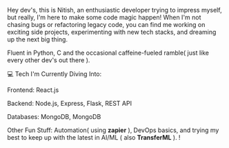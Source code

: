   Hey dev's, this is Nitish, an enthusiastic developer trying to impress myself, but really, I'm here to make some code magic happen! When I'm not chasing bugs or refactoring legacy code, you can find me working on exciting side projects, experimenting with new tech stacks, and dreaming up the next big thing. 

  Fluent in Python, C and the occasional caffeine-fueled ramble( just like every other dev's out there ). 



  
💻 Tech I'm Currently Diving Into:

Frontend: React.js

Backend: Node.js, Express, Flask, REST API

Databases: MongoDB, MongoDB

Other Fun Stuff: Automation( using **zapier** ), DevOps basics, and trying my best to keep up with the latest in AI/ML ( also **TransferML** ). !


